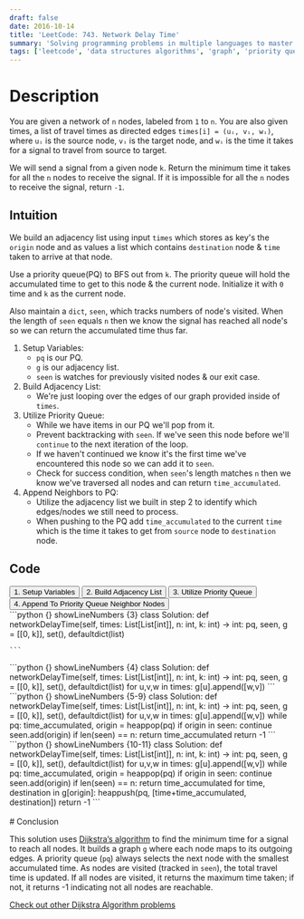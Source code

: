 ```yaml
---
draft: false
date: 2016-10-14
title: 'LeetCode: 743. Network Delay Time'
summary: 'Solving programming problems in multiple languages to master syntax, data structures, and algorithms.'
tags: ['leetcode', 'data structures algorithms', 'graph', 'priority queue', 'python']
---
```


# Description

You are given a network of `n` nodes, labeled from `1` to `n`. You are also given times, a list of travel times as directed edges `times[i] = (uᵢ, vᵢ, wᵢ)`, where `uᵢ` is the source node, `vᵢ` is the target node, and `wᵢ` is the time it takes for a signal to travel from source to target.

We will send a signal from a given node `k`. Return the minimum time it takes for all the `n` nodes to receive the signal. If it is impossible for all the `n` nodes to receive the signal, return `-1`.

## Intuition

We build an adjacency list using input `times` which stores as key's the `origin` node and as values a list which contains `destination` node & `time` taken to arrive at that node.

Use a priority queue(PQ) to BFS out from `k`. The priority queue will hold the accumulated time to get to this node & the current node. Initialize it with `0` time and `k` as the current node.

Also maintain a `dict`, `seen`, which tracks numbers of node's visited. When the length of `seen` equals `n` then we know the signal has reached all node's so we can return the accumulated time thus far.

1. Setup Variables:
   - `pq` is our PQ.
   - `g` is our adjacency list.
   - `seen` is watches for previously visited nodes & our exit case.
2. Build Adjacency List:
   - We're just looping over the edges of our graph provided inside of `times`.
3. Utilize Priority Queue:
   - While we have items in our PQ we'll pop from it.
   - Prevent backtracking with `seen`. If we've seen this node before we'll `continue` to the next iteration of the loop.
   - If we haven't continued we know it's the first time we've encountered this node so we can add it to `seen`.
   - Check for success condition, when `seen`'s length matches `n` then we know we've traversed all nodes and can return `time_accumulated`.
4. Append Neighbors to PQ:
   - Utilize the adjacency list we built in step 2 to identify which edges/nodes we still need to process.
   - When pushing to the PQ add `time_accumulated` to the current `time` which is the time it takes to get from `source` node to `destination` node.

## Code

<div className="tab-group">
  <div className="tab">
    <button id="1" className="tablinks">1. Setup Variables</button>
    <button id="2" className="tablinks">2. Build Adjacency List</button>
    <button id="3" className="tablinks">3. Utilize Priority Queue</button>
    <button id="4" className="tablinks">4. Append To Priority Queue Neighbor Nodes</button>
  </div>

  <div id="1" className="tabcontent">
    ```python {} showLineNumbers {3}
    class Solution:
      def networkDelayTime(self, times: List[List[int]], n: int, k: int) -> int:
        pq, seen, g = [[0, k]], set(), defaultdict(list)
        
    ```
  </div>
  <div id="2" className="tabcontent">
    ```python {} showLineNumbers {4}
    class Solution:
      def networkDelayTime(self, times: List[List[int]], n: int, k: int) -> int:
        pq, seen, g = [[0, k]], set(), defaultdict(list)
        for u,v,w in times: g[u].append([w,v])
    ```
  </div>
  <div id="3" className="tabcontent">
    ```python {} showLineNumbers {5-9}
    class Solution:
      def networkDelayTime(self, times: List[List[int]], n: int, k: int) -> int:
        pq, seen, g = [[0, k]], set(), defaultdict(list)
        for u,v,w in times: g[u].append([w,v])
        while pq:
          time_accumulated, origin = heappop(pq)
          if origin in seen: continue
          seen.add(origin)
          if len(seen) == n: return time_accumulated
        return -1
    ```
  </div>
  <div id="4" className="tabcontent">
    ```python {} showLineNumbers {10-11}
    class Solution:
      def networkDelayTime(self, times: List[List[int]], n: int, k: int) -> int:
        pq, seen, g = [[0, k]], set(), defaultdict(list)
        for u,v,w in times: g[u].append([w,v])
        while pq:
          time_accumulated, origin = heappop(pq)
          if origin in seen: continue
          seen.add(origin)
          if len(seen) == n: return time_accumulated
          for time, destination in g[origin]:
            heappush(pq, [time+time_accumulated, destination])
        return -1
    ```
  </div>
</div>

<br/>
# Conclusion

This solution uses [Dijkstra’s algorithm](https://en.wikipedia.org/wiki/Dijkstra%27s_algorithm) to find the minimum time for a signal to reach all nodes.
It builds a graph `g` where each node maps to its outgoing edges.
A priority queue (`pq`) always selects the next node with the smallest accumulated time.
As nodes are visited (tracked in `seen`), the total travel time is updated.
If all nodes are visited, it returns the maximum time taken; if not, it returns -1 indicating not all nodes are reachable.

[Check out other Dijkstra Algorithm problems](/blog/data-structures-algorithms/algorithms/dijkstras)

